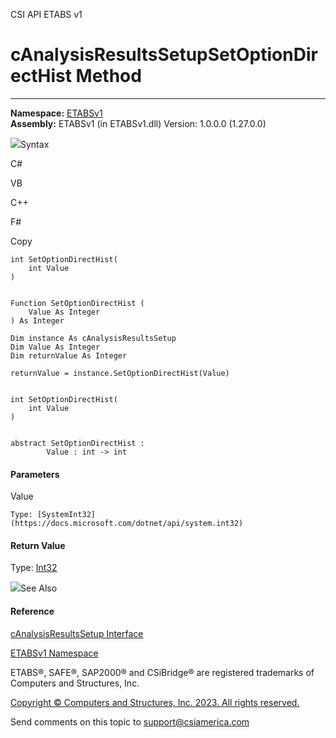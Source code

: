 ﻿

CSI API ETABS v1

# cAnalysisResultsSetupSetOptionDirectHist Method  
  
---  
  
**Namespace:** [ETABSv1](2780f1b8-2033-5289-2298-1cdb2a7508d9.htm)  
**Assembly:** ETABSv1 (in ETABSv1.dll) Version: 1.0.0.0 (1.27.0.0)

![](../icons/SectionExpanded.png)Syntax

C#

VB

C++

F#

Copy

    
    
    int SetOptionDirectHist(
    	int Value
    )
    
    
    Function SetOptionDirectHist ( 
    	Value As Integer
    ) As Integer
    
    Dim instance As cAnalysisResultsSetup
    Dim Value As Integer
    Dim returnValue As Integer
    
    returnValue = instance.SetOptionDirectHist(Value)
    
    
    int SetOptionDirectHist(
    	int Value
    )
    
    
    abstract SetOptionDirectHist : 
            Value : int -> int 
    

#### Parameters

Value

    Type: [SystemInt32](https://docs.microsoft.com/dotnet/api/system.int32)  

#### Return Value

Type: [Int32](https://docs.microsoft.com/dotnet/api/system.int32)

![](../icons/SectionExpanded.png)See Also

#### Reference

[cAnalysisResultsSetup Interface](25527ed4-d035-9576-e3ec-a63103f2c352.htm)

[ETABSv1 Namespace](2780f1b8-2033-5289-2298-1cdb2a7508d9.htm)

ETABS®, SAFE®, SAP2000® and CSiBridge® are registered trademarks of Computers
and Structures, Inc.  

[Copyright © Computers and Structures, Inc. 2023. All rights
reserved.](http://www.csiamerica.com)

Send comments on this topic to
[support@csiamerica.com](mailto:support%40csiamerica.com?Subject=CSI%20API%20ETABS%20v1)

